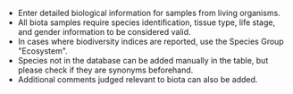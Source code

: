 - Enter detailed biological information for samples from living organisms.
- All biota samples require species identification, tissue type, life stage, and
  gender information to be considered valid.
- In cases where biodiversity indices are reported, use the Species Group "Ecosystem".
- Species not in the database can be added manually in the table, but please check if they are synonyms beforehand.
- Additional comments judged relevant to biota can also be added.
